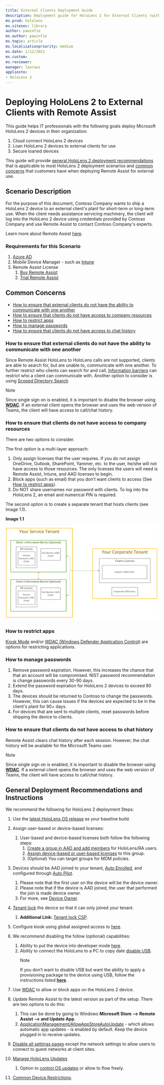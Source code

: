 ```yaml
---
title: External Clients Deployment Guide
description: Deployment guide for HoloLens 2 for External Clients (with Remote assist as an example)
ms.prod: hololens
ms.sitesec: library
author: pawinfie
ms.author: pawinfie
ms.topic: article
ms.localizationpriority: medium
ms.date: 1/12/2021
ms.custom: 
ms.reviewer: 
manager: laurawi
appliesto:
- HoloLens 2
---
```


# Deploying HoloLens 2 to External Clients with Remote Assist

This guide helps IT professionals with the following goals deploy Microsoft HoloLens 2 devices in their organization:

1. Cloud connect HoloLens 2 devices
1. Loan HoloLens 2 devices to external clients for use
1. Secure loaned devices

This guide will provide [general HoloLens 2 deployment recommendations](#general-deployment-recommendations-and-instructions) that is applicable to most HoloLens 2 deployment scenarios and [common concerns](#common-concerns) that customers have when deploying Remote Assist for external use.

## Scenario Description

For the purpose of this document, Contoso Company wants to ship a HoloLens 2 device to an external client's plant for short-term or long-term use. When the client needs assistance servicing machinery, the client will log into the HoloLens 2 device using credentials provided by Contoso Company and use Remote Assist to contact Contoso Company's experts.

Learn more about Remote Assist [here](https://docs.microsoft.com/hololens/hololens2-cloud-connected-overview#learn-about-remote-assist).

### Requirements for this Scenario

1. [Azure AD](https://docs.microsoft.com/azure/active-directory/fundamentals/active-directory-whatis)
1. Mobile Device Manager - such as [Intune](https://docs.microsoft.com/mem/intune/fundamentals/free-trial-sign-up)
1. Remote Assist License
    1. [Buy Remote Assist](https://docs.microsoft.com/dynamics365/mixed-reality/remote-assist/buy-remote-assist)
    1. [Trial Remote Assist](https://docs.microsoft.com/dynamics365/mixed-reality/remote-assist/try-remote-assist)

## Common Concerns

- [How to ensure that external clients do not have the ability to communicate with one another](#how-to-ensure-that-external-clients-do-not-have-the-ability-to-communicate-with-one-another)
- [How to ensure that clients do not have access to company resources](#how-to-ensure-that-clients-do-not-have-access-to-company-resources)
- [How to restrict apps](#how-to-restrict-apps)
- [How to manage passwords](#how-to-manage-passwords)
- [How to ensure that clients do not have access to chat history](#how-to-ensure-that-clients-do-not-have-access-to-chat-history)

### How to ensure that external clients do not have the ability to communicate with one another

Since Remote Assist HoloLens to HoloLens calls are not supported, clients are able to search for, but are unable to, communicate with one another. To further restrict who clients can search for and call,  [Information barriers](https://docs.microsoft.com/microsoft-365/compliance/information-barriers?view=o365-worldwide) can restrict who a client can communicate with. Another option to consider is using [Scoped Directory Search](https://docs.microsoft.com/MicrosoftTeams/teams-scoped-directory-search)

 > [!NOTE]
> Since single sign on is enabled, it is important to disable the browser using [**WDAC**](https://docs.microsoft.com/hololens/windows-defender-application-control-wdac). If an external client opens the browser and uses the web version of Teams, the client will have access to call/chat history.

### How to ensure that clients do not have access to company resources

There are two options to consider.

The first option is a multi-layer approach:

1. Only assign licenses that the user requires. If you do not assign OneDrive, Outlook, SharePoint, Yammer, etc. to the user, he/she will not have access to those resources. The only licenses the users will need is Remote Assist, Intune, and AAD licenses to begin.
1. Block apps (such as email) that you don’t want clients to access (See [How to restrict apps](#how-to-restrict-apps)).
1. Do NOT share usernames nor password with clients. To log into the HoloLens 2, an email and numerical PIN is required.

The second option is to create a separate tenant that hosts clients (see Image 1.1).

**Image 1.1**

![Service Tenant Image](./images/hololens-service-tenant-image.png)

### How to restrict apps

[Kiosk Mode](https://docs.microsoft.com/hololens/hololens-kiosk) and/or [WDAC (Windows Defender Application Control)](https://docs.microsoft.com/hololens/windows-defender-application-control-wdac) are options for restricting applications.

### How to manage passwords

1. Remove password expiration. However, this increases the chance that that an account will be compromised. NIST password recommendation is change passwords every 30-90 days.
1. Extend the password expiration for HoloLens 2 devices to exceed 90 days.
1. The devices should be returned to Contoso to change the passwords. However, this can cause issues if the devices are expected to be in the client's plant for 90+ days.  
1. For devices that are sent to multiple clients, reset passwords before shipping the device to clients.

### How to ensure that clients do not have access to chat history

Remote Assist clears chat history after each session. However, the chat history will be available for the Microsoft Teams user.

> [!NOTE]
> Since single sign on is enabled, it is important to disable the browser using [**WDAC**](https://docs.microsoft.com/hololens/windows-defender-application-control-wdac). If a external client opens the browser and uses the web version of Teams, the client will have access to call/chat history.

## General Deployment Recommendations and Instructions

We recommend the following for HoloLens 2 deployment Steps:

1. Use the [latest HoloLens OS release](https://aka.ms/hololens2download) as your baseline build.
1. Assign user-based or device-based licenses:
    1. User-based and device-based licenses both follow the following steps:
        1. [Create a group in AAD and add members](https://docs.microsoft.com/azure/active-directory/fundamentals/active-directory-groups-create-azure-portal#create-a-basic-group-and-add-members) for HoloLens/RA users.
        1. [Assign device-based or user-based licenses](https://docs.microsoft.com/azure/active-directory/enterprise-users/licensing-groups-assign#:~:text=In%20this%20article%201%20Assign%20the%20required%20licenses,3%20Check%20for%20license%20problems%20and%20resolve%20them) to this group.
        1. (Optional) You can target groups for MDM policies.

1. Devices should be AAD joined to your tenant, [Auto Enrolled](https://docs.microsoft.com/hololens/hololens-enroll-mdm#auto-enrollment-in-mdm), and configured through [Auto Pilot](https://docs.microsoft.com/hololens/hololens2-autopilot).
    1. Please note that the first user on the device will be the device owner.
    1. Please note that if the device is AAD joined, the user that performed the join is made device owner.
    1. For more, see [Device Owner](https://docs.microsoft.com/hololens/security-adminless-os#device-owner).
1. [Tenant lock](https://docs.microsoft.com/hololens/hololens-release-notes#tenantlockdown-csp-and-autopilot) the device so that it can only joined your tenant.
    1. **Additional Link:** [Tenant lock CSP](https://docs.microsoft.com/windows/client-management/mdm/tenantlockdown-csp).
1. Configure kiosk using global assigned access to [here](https://docs.microsoft.com/hololens/hololens-global-assigned-access-kiosk).
1. We recommend disabling the follow (optional) capabilities:
    1. Ability to put the device into developer mode [here](https://docs.microsoft.com/windows/client-management/mdm/policy-csp-applicationmanagement#applicationmanagement-allowdeveloperunlock).
    1. Ability to connect the HoloLens to a PC to copy date [disable USB](https://docs.microsoft.com/windows/client-management/mdm/policy-csp-connectivity#connectivity-allowusbconnection).
       > [!NOTE]
        > If you don’t want to disable USB but want the ability to apply a provisioning package to the device using USB, follow the instructions listed [**here**](https://docs.microsoft.com/windows/client-management/mdm/policy-csp-security#security-allowaddprovisioningpackage).

1. Use [WDAC](https://docs.microsoft.com/hololens/windows-defender-application-control-wdac) to allow or block apps on the HoloLens 2 device.
1. Update Remote Assist to the latest version as part of the setup. There are two options to do this:
    1. This can be done by going to Windows **Microsoft Store --> Remote Assist --> and Update App**.
    1. [ApplicationManagement/AllowAppStoreAutoUpdate](https://docs.microsoft.com/windows/client-management/mdm/policy-csp-applicationmanagement#applicationmanagement-allowappstoreautoupdate) - which allows automatic app updates - is enabled by default. Keep the device plugged in to receive updates.
1. [Disable all settings pages](https://docs.microsoft.com/hololens/settings-uri-list) except the network settings to allow users to connect to guest networks at client sites.
1. [Manage HoloLens Updates](https://docs.microsoft.com/hololens/hololens-updates)
    1. Option to [control OS updates](https://docs.microsoft.com/mem/intune/protect/windows-update-for-business-configure#create-and-assign-update-rings) or allow to flow freely.
1. [Common Device Restrictions](https://docs.microsoft.com/hololens/hololens-common-device-restrictions).

